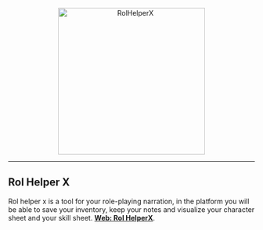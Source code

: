<p align="center">
    <img src="https://i.postimg.cc/ysFfNPk3/Rol-Helper-X.jpg" width="300" alt="RolHelperX">
</p>

------
## Rol Helper X

Rol helper x is a tool for your role-playing narration, in the platform you will be able to save your inventory, keep your notes and visualize your character sheet and your skill sheet. **[Web: Rol HelperX](rol-helper-x.fly.dev)**.